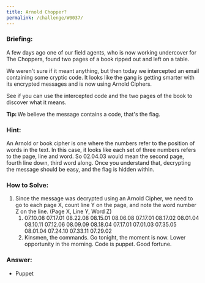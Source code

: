 ```yaml
---
title: Arnold Chopper?
permalink: /challenge/W0037/
---
```


### Briefing: 
A few days ago one of our field agents, who is now working undercover for The Choppers, found two pages of a book ripped out and left on a table. 

We weren't sure if it meant anything, but then today we intercepted an email containing some cryptic code. It looks like the gang is getting smarter with its encrypted messages and is now using Arnold Ciphers. 

See if you can use the intercepted code and the two pages of the book to discover what it means. 

**Tip:** We believe the message contains a code, that's the flag. 

### Hint:
An Arnold or book cipher is one where the numbers refer to the position of words in the text. In this case, it looks like each set of three numbers refers to the page, line and word. So 02.04.03 would mean the second page, fourth line down, third word along. Once you understand that, decrypting the message should be easy, and the flag is hidden within.

### How to Solve: 
1. Since the message was decrypted using an Arnold Cipher, we need to go to each page X, count line Y on the page, and note the word number Z on the line. (Page X, Line Y, Word Z) 
    1. 07.10.08 07.17.01 08.22.08 08.15.01 08.06.08 07.17.01 08.17.02 08.01.04 08.10.11 07.12.06 08.09.09 08.18.04 07.17.01 07.01.03 07.35.05 08.01.04 07.24.10 07.33.11 07.29.02 
    2. Kinsmen, the commands. Go tonight, the moment is now. Lower opportunity in the morning. Code is puppet. Good fortune.  

### Answer:
- Puppet